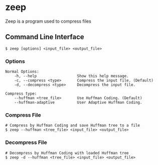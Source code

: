 # zeep
Zeep is a program used to compress files

## Command Line Interface

```shell
$ zeep [options] <input_file> <output_file>
```

### Options

```text
Normal Options:
    -h, --help                  Show this help message.
    -c, --compress <type>       Compress the input file. (Default)
    -d, --decompress <type>     Decompress the input file.

Compress type:
    --huffman <tree_file>       Use Huffman Coding. (Default)
    --huffman-adaptive          User Adaptive Huffman Coding.
```

### Compress File

```shell
# Compress by Huffman Coding and save Huffman tree to a file
$ zeep --huffman <tree_file> <input_file> <output_file>
```

### Decompress File

```shell
# Decompress by Huffman Coding with loaded Huffman tree
$ zeep -d --huffman <tree_file> <input_file> <output_file>
```